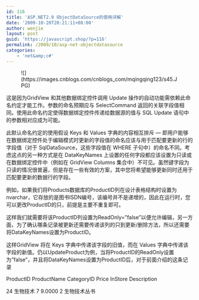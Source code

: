 ```yaml
---
id: 116
title: 'ASP.NET2.0 ObjectDataSource的使用详解'
date: '2009-10-20T20:21:11+08:00'
author: wenjie
layout: post
guid: 'https://javascript.shop/?p=116'
permalink: /2009/10/asp-net-objectdatasource
categories:
    - 'net&amp;c#'
---
```


<figure class="wp-block-image">![](https://images.cnblogs.com/cnblogs_com/mqingqing123/s45.JPG)</figure>  
  
 这是因为GridView 和其他数据绑定控件调用 Update 操作的自动功能需依赖此命名约定才能工作。参数的命名预期应与 SelectCommand 返回的关联字段值相同。使用此命名约定使得数据绑定控件传递给数据源的值与 SQL Update 语句中的参数相对应成为可能。

此默认命名约定的使用假设 Keys 和 Values 字典的内容相互排斥 — 即用户能够在数据绑定控件处于编辑模式时更新的字段值的命名应该与用于匹配要更新的行的字段值（对于 SqlDataSource，这些字段值在 WHERE 子句中）的命名不同。考虑这点的另一种方式是在 DataKeyNames 上设置的任何字段都应该设置为只读或在数据绑定控件中（例如在 GridView Columns 集合中）不可见。虽然键字段为只读的情况很普遍，但是存在一些有效的方案，其中您将希望能够更新同时还用于匹配要更新的数据行的字段。

例如，如果我们将Products数据库的ProductID列在设计表格结构时设置为nvarchar，它存放的是图书ISDN编号，该编号并不是递增的，因此在运行时，您可以更改ProductID的只，前提是主要不重复即可。

这样我们就需要将该ProductID列设置为ReadOnly=”false”以便允许编辑，另一方面，为了确认哪条记录被更新还需要传递该列的只到更新/删除方法，所以还需要将DataKeyNames设置为ProductID。

这样GridView 将在 Keys 字典中传递该字段的旧值，而在 Values 字典中传递该字段的新值。仍以UpdateProduct为例，当将ProductID的ReadOnly设置为”false”，并且将DataKeyNames设置为ProductID后，对于前面介绍的这条记录

ProductID ProductName CategoryID Price InStore Description

24 生物技术 7 9.0000 2 生物技术丛书